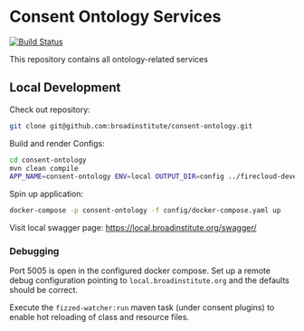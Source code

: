 # Consent Ontology Services

[![Build Status](https://travis-ci.com/broadinstitute/consent-ontology.svg?token=3ve6QNemvC5zpJzsoKzf&branch=develop)](https://travis-ci.com/broadinstitute/consent-ontology)

This repository contains all ontology-related services

## Local Development

Check out repository:
```bash
git clone git@github.com:broadinstitute/consent-ontology.git
```

Build and render Configs:
```bash
cd consent-ontology
mvn clean compile
APP_NAME=consent-ontology ENV=local OUTPUT_DIR=config ../firecloud-develop/configure.rb
```

Spin up application:
```bash
docker-compose -p consent-ontology -f config/docker-compose.yaml up
```

Visit local swagger page: https://local.broadinstitute.org/swagger/

### Debugging
Port 5005 is open in the configured docker compose. 
Set up a remote debug configuration pointing to `local.broadinstitute.org`
and the defaults should be correct.

Execute the `fizzed-watcher:run` maven task (under consent plugins) 
to enable hot reloading of class and resource files.